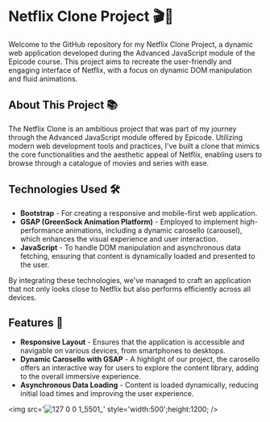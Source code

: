 # Netflix Clone Project 🎬🍿

Welcome to the GitHub repository for my Netflix Clone Project, a dynamic web application developed during the Advanced JavaScript module of the Epicode course. This project aims to recreate the user-friendly and engaging interface of Netflix, with a focus on dynamic DOM manipulation and fluid animations.

## About This Project 📚

The Netflix Clone is an ambitious project that was part of my journey through the Advanced JavaScript module offered by Epicode. Utilizing modern web development tools and practices, I've built a clone that mimics the core functionalities and the aesthetic appeal of Netflix, enabling users to browse through a catalogue of movies and series with ease.

## Technologies Used 🛠️

- **Bootstrap** - For creating a responsive and mobile-first web application.
- **GSAP (GreenSock Animation Platform)** - Employed to implement high-performance animations, including a dynamic carosello (carousel), which enhances the visual experience and user interaction.
- **JavaScript** - To handle DOM manipulation and asynchronous data fetching, ensuring that content is dynamically loaded and presented to the user.

By integrating these technologies, we've managed to craft an application that not only looks close to Netflix but also performs efficiently across all devices.

## Features 🌟

- **Responsive Layout** - Ensures that the application is accessible and navigable on various devices, from smartphones to desktops.
- **Dynamic Carosello with GSAP** - A highlight of our project, the carosello offers an interactive way for users to explore the content library, adding to the overall immersive experience.
- **Asynchronous Data Loading** - Content is loaded dynamically, reducing initial load times and improving the user experience.


<img src='![127 0 0 1_5501_](https://github.com/Aoblu87/M3-D7-D8-Clone-Netflix/assets/126720391/534d2af4-1e1c-4945-8233-449066586d7c)' style='width:500';height:1200; />
